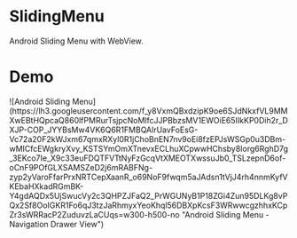 # SlidingMenu
Android Sliding Menu with WebView.


<h1>Demo</h1>
![Android Sliding Menu](https://lh3.googleusercontent.com/f_y8VxmQBxdzipK9oe6SJdNkxfVL9MMXwEBtHQpcaQ860lfPMRurTsjpcNoMlfcJJPBbzsMV1EWOiE65IIkKP0Dih2r_DXJP-COP_JYYBsMw4VK6Q6R1FMBQAlrUavFoEsG-Vc72a20F2kWJxm67qmxRXyl0R1jChoBnEN7nv9oEi8fzEPJsWSGp0u3DBm-wMICfcEWgkryXvy_KSTSYmOmXTnevxECLhuXCpwwHChsby8Iorg6RghD7g_3EKco7Ie_X9c33euFDQTFVTtNyFzGcqVtXMEOTXwssuJb0_TSLzepnD6of-oCnF9POfGLXSAMSZeD2j6mRABFNg-zyp2yVaroFfarPrxNRTCepXaanR_o69NoF9fwqm5aJAdsn1tVjJ4rh4nnmKyfVKEbaHXkadRGmBK-Y4gdAQDx5UjSwucVy2c3QHPZJFaQ2_PrWGUNyB1P18ZGi4Zun95DLKg8vPQx2Sf8OoIGKR1Fo6qJ3tzJaRhmyxYeoKhql56DBXpKcsF3WRwwcgzhhxKCpZr3sWRRacP2ZuduvzLaCUqs=w300-h500-no "Android Sliding Menu - Navigation Drawer View")
